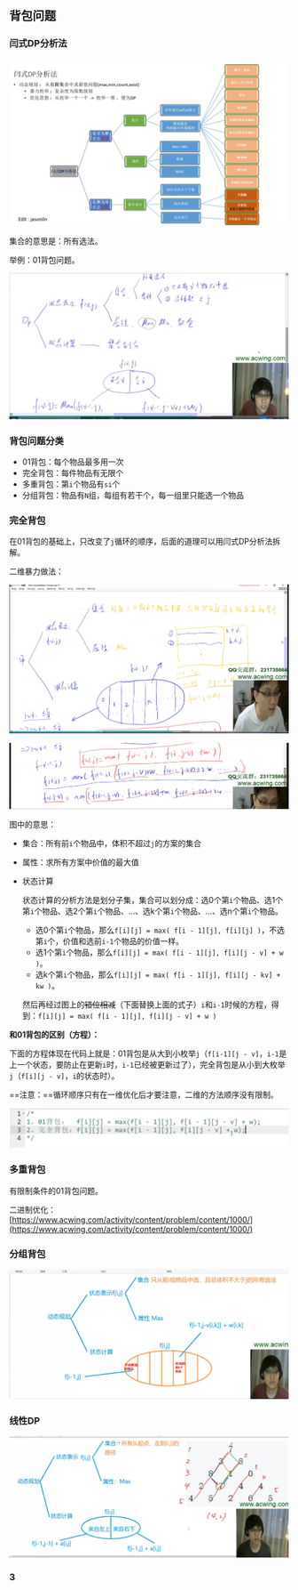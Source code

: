## 背包问题

### 闫式DP分析法

<img src="./pic/13039_154f0d0e6e-图片4.jpg" alt="13039_154f0d0e6e-图片4"  />

集合的意思是：所有选法。

举例：01背包问题。

![image-20231207015823056](./pic/image-20231207015823056.png)

### 背包问题分类

- 01背包：每个物品最多用一次
- 完全背包：每件物品有无限个
- 多重背包：第`i`个物品有`si`个
- 分组背包：物品有`N`组，每组有若干个，每一组里只能选一个物品

### 完全背包

在01背包的基础上，只改变了`j`循环的顺序，后面的道理可以用闫式DP分析法拆解。

二维暴力做法：

![image-20231208011401563](./pic/image-20231208011401563.png)

![image-20231208011421782](./pic/image-20231208011421782.png)

图中的意思：

- 集合：所有前`i`个物品中，体积不超过`j`的方案的集合

- 属性：求所有方案中价值的最大值

- 状态计算

  状态计算的分析方法是划分子集，集合可以划分成：选0个第`i`个物品、选1个第`i`个物品、选2个第`i`个物品、...、选k个第`i`个物品、...、选n个第`i`个物品。

  - 选0个第`i`个物品，那么`f[i][j] = max( f[i - 1][j], f[i][j] )`，不选第`i`个，价值和选前`i-1`个物品的价值一样。
  - 选1个第`i`个物品，那么`f[i][j] = max( f[i - 1][j], f[i][j - v] + w )`。
  - 选k个第`i`个物品，那么`f[i][j] = max( f[i - 1][j], f[i][j - kv] + kw )`。

  然后再经过图上的~~错位相减~~（下面替换上面的式子）`i`和`i-1`时候的方程，得到：`f[i][j] = max( f[i - 1][j], f[i][j - v] + w )`

**和01背包的区别（方程）：**

下面的方程体现在代码上就是：01背包是从大到小枚举`j`（`f[i-1][j - v]`，`i-1`是上一个状态，要防止在更新`i`时，`i-1`已经被更新过了），完全背包是从小到大枚举`j`（`f[i][j - v]`，`i`的状态时）。

==注意：==循环顺序只有在一维优化后才要注意，二维的方法顺序没有限制。

![image-20231208011553565](./pic/image-20231208011553565.png)

### 多重背包

有限制条件的01背包问题。

二进制优化：[https://www.acwing.com/activity/content/problem/content/1000/](https://www.acwing.com/activity/content/problem/content/1000/)

### 分组背包

![Snipaste_2023-12-08_22-24-01](./pic/Snipaste_2023-12-08_22-24-01.png)

### 线性DP

![Snipaste_2023-12-08_23-55-16](./pic/Snipaste_2023-12-08_23-55-16.png)

### 3
